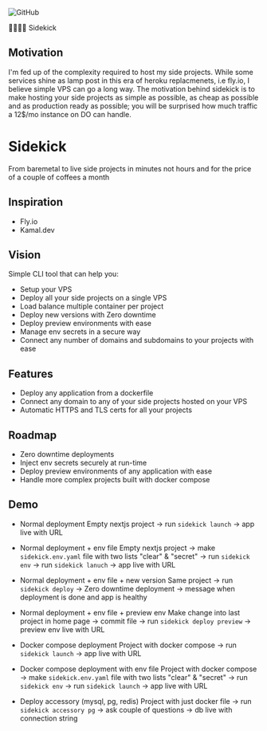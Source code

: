![GitHub](https://img.shields.io/github/license/ms-mousa/sidekick)

🤜🏼🤛🏼
Sidekick

## Motivation
I'm fed up of the complexity required to host my side projects. While some services shine as lamp post in this era of heroku replacmenets, i.e fly.io, I believe simple VPS can go a long way. The motivation behind sidekick is to make hosting your side projects as simple as possible, as cheap as possible and as production ready as possible; you will be surprised how much traffic a 12$/mo instance on DO can handle.

# Sidekick
From baremetal to live side projects in minutes not hours and for the price of a couple of coffees a month

## Inspiration
- Fly.io
- Kamal.dev

## Vision
Simple CLI tool that can help you:
- Setup your VPS
- Deploy all your side projects on a single VPS
- Load balance multiple container per project 
- Deploy new versions with Zero downtime
- Deploy preview environments with ease
- Manage env secrets in a secure way
- Connect any number of domains and subdomains to your projects with ease

## Features
- Deploy any application from a dockerfile
- Connect any domain to any of your side projects hosted on your VPS
- Automatic HTTPS and TLS certs for all your projects

## Roadmap
- Zero downtime deployments
- Inject env secrets securely at run-time
- Deploy preview environments of any application with ease
- Handle more complex projects built with docker compose

## Demo
- Normal deployment 
Empty nextjs project -> run `sidekick launch` -> app live with URL
- Normal deployment + env file
Empty nextjs project -> make `sidekick.env.yaml` file with two lists "clear" & "secret" -> run `sidekick env` -> run `sidekick lanuch` -> app live with URL
- Normal deployment + env file + new version
Same project -> run `sidekick deploy` -> Zero downtime deployment -> message when deployment is done and app is healthy
- Normal deployment + env file + preview env 
Make change into last project in home page -> commit file -> run `sidekick deploy preview` -> preview env live with URL

- Docker compose deployment
Project with docker compose -> run `sidekick launch` -> app live with URL
- Docker compose deployment with env file
Project with docker compose -> make `sidekick.env.yaml` file with two lists "clear" & "secret" -> run `sidekick env` -> run `sidekick launch` -> app live with URL

- Deploy accessory (mysql, pg, redis)
Project with just docker file -> run `sidekick accessory pg` -> ask couple of questions -> db live with connection string


